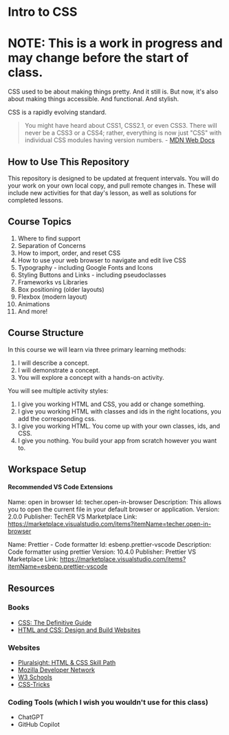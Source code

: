 # Intro to CSS

# NOTE: This is a work in progress and may change before the start of class.

CSS used to be about making things pretty. And it still is. But now, it's also about making things accessible. And functional. And stylish. 

CSS is a rapidly evolving standard. 

> You might have heard about CSS1, CSS2.1, or even CSS3. There will never be a CSS3 or a CSS4; rather, everything is now just "CSS" with individual CSS modules having version numbers. - [MDN Web Docs](https://developer.mozilla.org/en-US/docs/Web/CSS)

## How to Use This Repository

This repository is designed to be updated at frequent intervals. You will do your work on your own local copy, and pull remote changes in. These will include new activities for that day's lesson, as well as solutions for completed lessons. 

## Course Topics

1. Where to find support
2. Separation of Concerns
3. How to import, order, and reset CSS
4. How to use your web browser to navigate and edit live CSS
5. Typography - including Google Fonts and Icons
6. Styling Buttons and Links - including pseudoclasses
7. Frameworks vs Libraries
8. Box positioning (older layouts)
9. Flexbox (modern layout)
10. Animations
11. And more!

## Course Structure

In this course we will learn via three primary learning methods: 

1. I will describe a concept. 
2. I will demonstrate a concept. 
3. You will explore a concept with a hands-on activity. 

You will see multiple activity styles: 

1. I give you working HTML and CSS, you add or change something. 
2. I give you working HTML with classes and ids in the right locations, you add the corresponding css.
3. I give you working HTML. You come up with your own classes, ids, and CSS.
4. I give you nothing. You build your app from scratch however you want to. 


## Workspace Setup

#### Recommended VS Code Extensions

Name: open in browser
Id: techer.open-in-browser
Description: This allows you to open the current file in your default browser or application.
Version: 2.0.0
Publisher: TechER
VS Marketplace Link: https://marketplace.visualstudio.com/items?itemName=techer.open-in-browser

Name: Prettier - Code formatter
Id: esbenp.prettier-vscode
Description: Code formatter using prettier
Version: 10.4.0
Publisher: Prettier
VS Marketplace Link: https://marketplace.visualstudio.com/items?itemName=esbenp.prettier-vscode


## Resources

### Books
* [CSS: The Definitive Guide](https://a.co/d/igYHtj2)
* [HTML and CSS: Design and Build Websites](https://a.co/d/2dgXacZ)

### Websites
* [Pluralsight: HTML & CSS Skill Path](https://app.pluralsight.com/paths/skill/html-and-css)
* [Mozilla Developer Network](https://developer.mozilla.org/en-US/docs/Web/CSS)
* [W3 Schools](https://www.w3schools.com/)
* [CSS-Tricks](https://css-tricks.com/)


### Coding Tools (which I wish you wouldn't use for this class)
* ChatGPT
* GitHub Copilot
